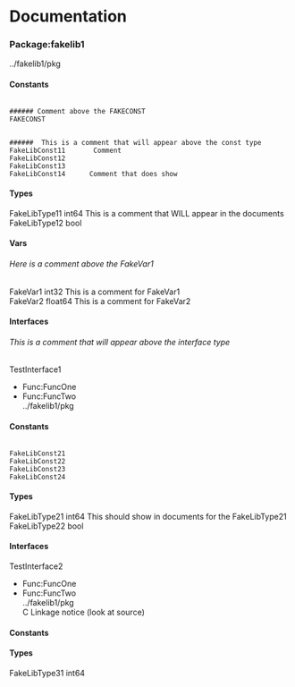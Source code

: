 # Documentation  
### Package:fakelib1  
../fakelib1/pkg  
#### Constants  
<pre><code>  
###### Comment above the FAKECONST  
FAKECONST        
</code></pre>  
<pre><code>  
######  This is a comment that will appear above the const type  
FakeLibConst11       Comment  
FakeLibConst12        
FakeLibConst13        
FakeLibConst14      Comment that does show  
</code></pre>  
#### Types  
FakeLibType11 int64  This is a comment that WILL appear in the documents  
FakeLibType12 bool   
#### Vars  
###### Here is a comment above the FakeVar1  
FakeVar1 int32 This is a comment for FakeVar1  
FakeVar2 float64 This is a comment for FakeVar2  
#### Interfaces  
######  This is a comment that will appear above the interface type  
TestInterface1  
- Func:FuncOne  
- Func:FuncTwo  
../fakelib1/pkg  
#### Constants  
<pre><code>  
FakeLibConst21        
FakeLibConst22        
FakeLibConst23        
FakeLibConst24        
</code></pre>  
#### Types  
FakeLibType21 int64 This should show in documents for the FakeLibType21  
FakeLibType22 bool   
#### Interfaces  
TestInterface2  
- Func:FuncOne  
- Func:FuncTwo  
../fakelib1/pkg  
C Linkage notice (look at source)  
#### Constants  
#### Types  
FakeLibType31 int64   
